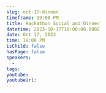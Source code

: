 ```yaml
---
slug: oct-17-dinner
timeframe: 19:00 PM
title: Hackathon Social and Dinner
datetime: 2023-10-17T19:00:00.000Z
date: Oct 17, 2023
time: 19:00 PM
isChild: false
hasPage: false
speakers:
  -
tags:
youtube:
youtubeUrl:
---
```


